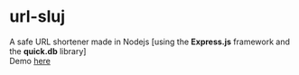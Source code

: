 # url-sluj
A safe URL shortener made in Nodejs [using the **Express.js** framework and the **quick.db** library]
<br/>
Demo [here](https://baseprogrammer.repl.co/)
